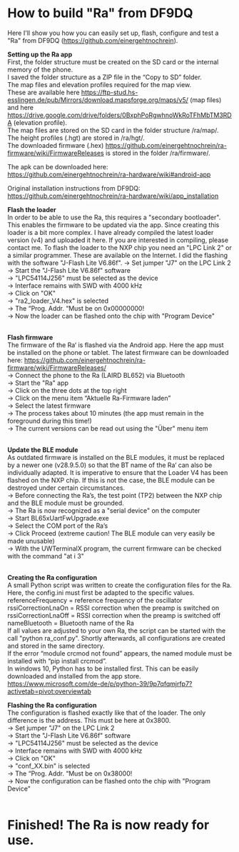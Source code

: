 # How to build "Ra" from DF9DQ

Here I'll show you how you can easily set up, flash, configure and test a "Ra" from DF9DQ (https://github.com/einergehtnochrein).<br>

<b>Setting up the Ra app</b><br>
First, the folder structure must be created on the SD card or the internal memory of the phone.<br>
I saved the folder structure as a ZIP file in the “Copy to SD” folder.<br>
The map files and elevation profiles required for the map view.<br>
These are available here https://ftp-stud.hs-esslingen.de/pub/Mirrors/download.mapsforge.org/maps/v5/ (map files) and here https://drive.google.com/drive/folders/0BxphPoRgwhnoWkRoTFhMbTM3RDA (elevation profile).<br>
The map files are stored on the SD card in the folder structure /ra/map/.<br>
The height profiles (.hgt) are stored in /ra/hgt/.<br>
The downloaded firmware (.hex) https://github.com/einergehtnochrein/ra-firmware/wiki/FirmwareReleases is stored in the folder /ra/firmware/.<br>

The apk can be downloaded here:<br>
https://github.com/einergehtnochrein/ra-hardware/wiki#android-app<br>

Original installation instructions from DF9DQ:<br>
https://github.com/einergehtnochrein/ra-hardware/wiki/app_installation<br>


<b>Flash the loader</b><br>
In order to be able to use the Ra, this requires a "secondary bootloader". This enables the firmware to be updated via the app. Since creating this loader is a bit more complex. I have already compiled the latest loader version (v4) and uploaded it here. If you are interested in compiling, please contact me.
To flash the loader to the NXP chip you need an "LPC Link 2" or a similar programmer. These are available on the Internet. I did the flashing with the software "J-Flash Lite V6.86f".
->	Set jumper "J7" on the LPC Link 2<br>
->	Start the "J-Flash Lite V6.86f" software<br>
->	"LPC54114J256" must be selected as the device<br>
->	Interface remains with SWD with 4000 kHz<br>
->	Click on "OK"<br>
->	"ra2_loader_V4.hex" is selected<br>
->	The “Prog. Addr. “Must be on 0x00000000!<br>
->	Now the loader can be flashed onto the chip with "Program Device"<br><br>

<b>Flash firmware</b><br>
The firmware of the Ra‘ is flashed via the Android app. Here the app must be installed on the phone or tablet.
The latest firmware can be downloaded here: https://github.com/einergehtnochrein/ra-firmware/wiki/FirmwareReleases/<br>
->	Connect the phone to the Ra (LAIRD BL652) via Bluetooth<br>
->	Start the "Ra" app<br>
->	Click on the three dots at the top right<br>
->	Click on the menu item “Aktuelle Ra-Firmware laden”<br>
->	Select the latest firmware<br>
->	The process takes about 10 minutes (the app must remain in the foreground during this time!)<br>
->	The current versions can be read out using the "Über" menu item<br><br>

<b>Update the BLE module</b><br>
As outdated firmware is installed on the BLE modules, it must be replaced by a newer one (v28.9.5.0) so that the BT name of the Ra‘ can also be individually adapted.
It is imperative to ensure that the Loader V4 has been flashed on the NXP chip. If this is not the case, the BLE module can be destroyed under certain circumstances.<br>
->	Before connecting the Ra’s, the test point (TP2) between the NXP chip and the BLE module must be grounded.<br>
->	The Ra is now recognized as a "serial device" on the computer<br>
->	Start BL65xUartFwUpgrade.exe<br>
->	Select the COM port of the Ra’s<br>
->	Click Proceed (extreme caution! The BLE module can very easily be made unusable)<br>
->	With the UWTerminalX program, the current firmware can be checked with the command "at i 3"<br><br>

<b>Creating the Ra configuration</b><br>
A small Python script was written to create the configuration files for the Ra.
Here, the config.ini must first be adapted to the specific values.<br>
referenceFrequency = reference frequency of the oscillator<br>
rssiCorrectionLnaOn = RSSI correction when the preamp is switched on<br>
rssiCorrectionLnaOff = RSSI correction when the preamp is switched off<br>
nameBluetooth = Bluetooth name of the Ra<br>
If all values are adjusted to your own Ra, the script can be started with the call "python ra_conf.py". Shortly afterwards, all configurations are created and stored in the same directory.<br>
If the error “module crcmod not found” appears, the named module must be installed with “pip install crcmod”.<br>
In windows 10, Python has to be installed first. This can be easily downloaded and installed from the app store.<br>
https://www.microsoft.com/de-de/p/python-39/9p7qfqmjrfp7?activetab=pivot:overviewtab

<b>Flashing the Ra configuration</b><br>
The configuration is flashed exactly like that of the loader. The only difference is the address. This must be here at 0x3800.<br>
->	Set jumper "J7" on the LPC Link 2<br>
->	Start the "J-Flash Lite V6.86f" software<br>
->	"LPC54114J256" must be selected as the device<br>
->	Interface remains with SWD with 4000 kHz<br>
->	Click on "OK"<br>
->	"conf_XX.bin" is selected<br>
->	The “Prog. Addr. “Must be on 0x38000!<br>
->	Now the configuration can be flashed onto the chip with "Program Device"<br><br>

<b><h1>Finished! The Ra is now ready for use.<h1/><b/>
